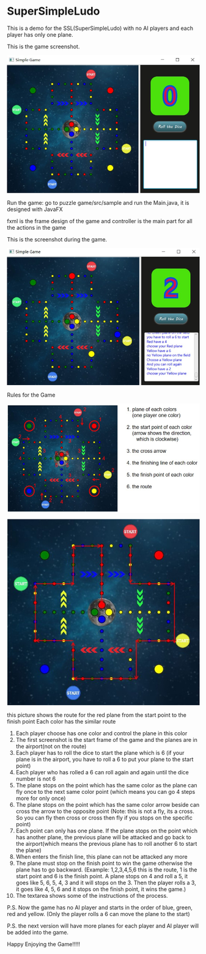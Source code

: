 # SuperSimpleLudo

This is a demo for the SSL(SuperSimpleLudo) with no AI players and each player has only one plane.

This is the game screenshot.

![image](https://github.com/wearewar3/SuperSimpleLudo/raw/master/gameeScreen.jpg)

Run the game: go to puzzle game/src/sample and run the Main.java, it is designed with JavaFX

fxml is the frame design of the game and controller is the main part for all the actions in the game

This is the screenshot during the game.

![image](https://github.com/wearewar3/SuperSimpleLudo/raw/master/gameInPlay.jpg)


Rules for the Game

![image](https://github.com/wearewar3/SuperSimpleLudo/raw/master/gameInfo2.jpg)

![image](https://github.com/wearewar3/SuperSimpleLudo/raw/master/redRoute.jpg)

this picture shows the route for the red plane from the start point to the finish point
Each color has the similar route


1. Each player choose has one color and control the plane in this color
2. The first screenshot is the start frame of the game and the planes are in the airport(not on the route)
3. Each player has to roll the dice to start the plane which is 6 
   (if your plane is in the airport, you have to roll a 6 to put your plane to the start point)
4. Each player who has rolled a 6 can roll again and again until the dice number is not 6
5. The plane stops on the point which has the same color as the plane can fly once to the next same color point 
   (which means you can go 4 steps more for only once)
6. The plane stops on the point which has the same color arrow beside can cross the arrow to the opposite point
   (Note: this is not a fly, its a cross. So you can fly then cross or cross then fly if you stops on the specific point)
7. Each point can only has one plane. If the plane stops on the point which has another plane, the previous plane will be attacked and go  back to the airport(which means the previous plane has to roll another 6 to start the plane)
8. When enters the finish line, this plane can not be attacked any more
9. The plane must stop on the finish point to win the game otherwise the plane has to go backward.
   (Example: 1,2,3,4,5,6 this is the route, 1 is the start point and 6 is the finish point. A plane stops on 4 and roll a 5, it goes like 5, 6, 5, 4, 3 and it will stops on the 3. Then the player rolls a 3, it goes like 4, 5, 6 and it stops on the finish point, it wins the game.)
10. The textarea shows some of the instructions of the process.

P.S. Now the game has no AI player and starts in the order of blue, green, red and yellow. (Only the player rolls a 6 can move the plane to the start)

P.S. the next version will have more planes for each player and AI player will be added into the game.

Happy Enjoying the Game!!!!!
